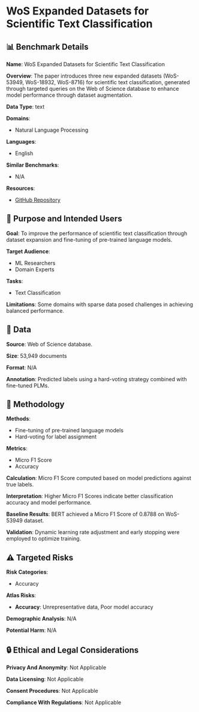 # WoS Expanded Datasets for Scientific Text Classification

## 📊 Benchmark Details

**Name**: WoS Expanded Datasets for Scientific Text Classification

**Overview**: The paper introduces three new expanded datasets (WoS-53949, WoS-18932, WoS-8716) for scientific text classification, generated through targeted queries on the Web of Science database to enhance model performance through dataset augmentation.

**Data Type**: text

**Domains**:
- Natural Language Processing

**Languages**:
- English

**Similar Benchmarks**:
- N/A

**Resources**:
- [GitHub Repository](https://github.com/ZhyarUoS/Advancing-Scientific-Text-Classification)

## 🎯 Purpose and Intended Users

**Goal**: To improve the performance of scientific text classification through dataset expansion and fine-tuning of pre-trained language models.

**Target Audience**:
- ML Researchers
- Domain Experts

**Tasks**:
- Text Classification

**Limitations**: Some domains with sparse data posed challenges in achieving balanced performance.

## 💾 Data

**Source**: Web of Science database.

**Size**: 53,949 documents

**Format**: N/A

**Annotation**: Predicted labels using a hard-voting strategy combined with fine-tuned PLMs.

## 🔬 Methodology

**Methods**:
- Fine-tuning of pre-trained language models
- Hard-voting for label assignment

**Metrics**:
- Micro F1 Score
- Accuracy

**Calculation**: Micro F1 Score computed based on model predictions against true labels.

**Interpretation**: Higher Micro F1 Scores indicate better classification accuracy and model performance.

**Baseline Results**: BERT achieved a Micro F1 Score of 0.8788 on WoS-53949 dataset.

**Validation**: Dynamic learning rate adjustment and early stopping were employed to optimize training.

## ⚠️ Targeted Risks

**Risk Categories**:
- Accuracy

**Atlas Risks**:
- **Accuracy**: Unrepresentative data, Poor model accuracy

**Demographic Analysis**: N/A

**Potential Harm**: N/A

## 🔒 Ethical and Legal Considerations

**Privacy And Anonymity**: Not Applicable

**Data Licensing**: Not Applicable

**Consent Procedures**: Not Applicable

**Compliance With Regulations**: Not Applicable

